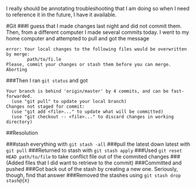 




I really should be annotating troubleshooting that I am doing so when I need to reference it in the future, I have it available.

#Git
###I guess that I made changes last night and did not commit them.  Then, from a different computer I made several commits today.  I went to my home computer and attempted to pull and got the message
		
    error: Your local changes to the following files would be overwritten by merge:
    		path/to/fi.le
    Please, commit your changes or stash them before you can merge.
    Aborting

###Then I ran `git status` and got

    Your branch is behind 'origin/master' by 4 commits, and can be fast-forwarded.
      (use "git pull" to update your local branch)
    Changes not staged for commit:
      (use "git add <file>..." to update what will be committed)
      (use "git checkout -- <file>..." to discard changes in working directory)

##Resolution

###stash everything with `git stash -all`
###pull the latest down latest with `git pull`
###Returned to stash with `git stash apply`
###Used `git reset HEAD path/to/file` to take conflict file out of the commited changes
###(Added files that I did want to retrieve to the commit)
###Committed and pushed
###Got back out of the stash by creating a new one.
Seriously, though, find that answer
###Removed the stashes using `git stash drop stash@{X}`
